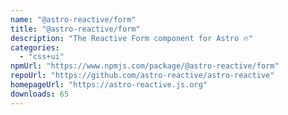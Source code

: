 ```yaml
---
name: "@astro-reactive/form"
title: "@astro-reactive/form"
description: "The Reactive Form component for Astro 🔥"
categories:
  - "css+ui"
npmUrl: "https://www.npmjs.com/package/@astro-reactive/form"
repoUrl: "https://github.com/astro-reactive/astro-reactive"
homepageUrl: "https://astro-reactive.js.org"
downloads: 65
---
```

